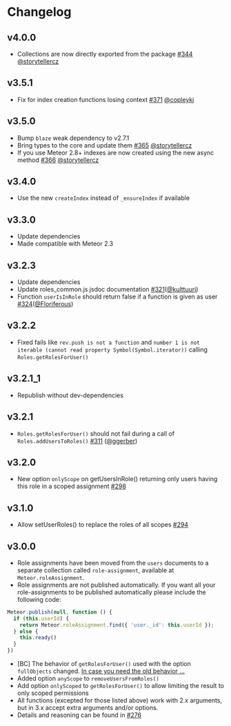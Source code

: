 # Changelog

## v4.0.0

* Collections are now directly exported from the package [#344](https://github.com/Meteor-Community-Packages/meteor-roles/pull/344) [@storytellercz](https://github.com/sponsors/StorytellerCZ)

## v3.5.1

* Fix for index creation functions losing context [#371](https://github.com/Meteor-Community-Packages/meteor-roles/pull/371) [@copleykj](https://github.com/sponsors/copleykj)

## v3.5.0

* Bump `blaze` weak dependency to v2.7.1
* Bring types to the core and update them [#365](https://github.com/Meteor-Community-Packages/meteor-roles/pull/365) [@storytellercz](https://github.com/sponsors/StorytellerCZ)
* If you use Meteor 2.8+ indexes are now created using the new async method [#366](https://github.com/Meteor-Community-Packages/meteor-roles/pull/366) [@storytellercz](https://github.com/sponsors/StorytellerCZ)

## v3.4.0

* Use the new `createIndex` instead of `_ensureIndex` if available

## v3.3.0

* Update dependencies
* Made compatible with Meteor 2.3

## v3.2.3

* Update dependencies
* Update roles_common.js jsdoc documentation [#321](https://github.com/Meteor-Community-Packages/meteor-roles/pull/321)([@kulttuuri](https://github.com/kulttuuri))
* Function `userIsInRole` should return false if a function is given as user [#324](https://github.com/Meteor-Community-Packages/meteor-roles/pull/324)([@Floriferous](https://github.com/Floriferous))

## v3.2.2

* Fixed fails like `rev.push is not a function` and `number 1 is not iterable (cannot read property Symbol(Symbol.iterator))` calling `Roles.getRolesForUser()`

## v3.2.1_1

* Republish without dev-dependencies

## v3.2.1

* `Roles.getRolesForUser()` should not fail during a call of `Roles.addUsersToRoles()` [#311](https://github.com/Meteor-Community-Packages/meteor-roles/pull/311) ([@ggerber](https://github.com/ggerber))

## v3.2.0

* New option `onlyScope` on getUsersInRole() returning only users having this role in a scoped assignment [#298](https://github.com/Meteor-Community-Packages/meteor-roles/pull/298)

## v3.1.0

* Allow setUserRoles() to replace the roles of all scopes [#294](https://github.com/Meteor-Community-Packages/meteor-roles/pull/294)

## v3.0.0

* Role assignments have been moved from the `users` documents to a separate collection called `role-assignment`, available at `Meteor.roleAssignment`.
* Role assignments are not published automatically. If you want all your role-assignments to be published automatically please include the following code:
```js
Meteor.publish(null, function () {
  if (this.userId) {
    return Meteor.roleAssignment.find({ 'user._id': this.userId });
  } else {
    this.ready()
  }
})
```
* [BC] The behavior of `getRolesForUser()` used with the option `fullObjects` changed. [In case you need the old behavior ...](https://github.com/Meteor-Community-Packages/meteor-roles/pull/276/commits/41d2ed493852f21cf508b5b0b76e4f8a09ae8f5c#diff-b2ab7f7879884835e55802c6a35ee27e)
* Added option `anyScope` to `removeUsersFromRoles()`
* Add option `onlyScoped` to `getRolesForUser()` to allow limiting the result to only scoped permissions
* All functions (excepted for those listed above) work with 2.x arguments, but in 3.x accept extra arguments and/or options.
* Details and reasoning can be found in [#276](https://github.com/Meteor-Community-Packages/meteor-roles/pull/276)

